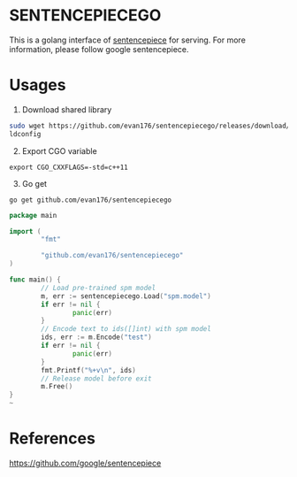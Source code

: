 # SENTENCEPIECEGO
This is a golang interface of [sentencepiece](https://github.com/google/sentencepiece) for serving. For more information, please follow google sentencepiece.

# Usages
1. Download shared library
```bash
sudo wget https://github.com/evan176/sentencepiecego/releases/download/v0.1.96-x86-64/libsentencepiecego.so -P /usr/local/lib/
ldconfig
```
2. Export CGO variable
```
export CGO_CXXFLAGS=-std=c++11
```
3. Go get
```
go get github.com/evan176/sentencepiecego
```

```go
package main

import (
        "fmt"

        "github.com/evan176/sentencepiecego"
)

func main() {
        // Load pre-trained spm model
        m, err := sentencepiecego.Load("spm.model")
        if err != nil {
                panic(err)
        }
        // Encode text to ids([]int) with spm model
        ids, err := m.Encode("test")
        if err != nil {
                panic(err)
        }
        fmt.Printf("%+v\n", ids)
        // Release model before exit
        m.Free()
}
~
```

# References
https://github.com/google/sentencepiece
